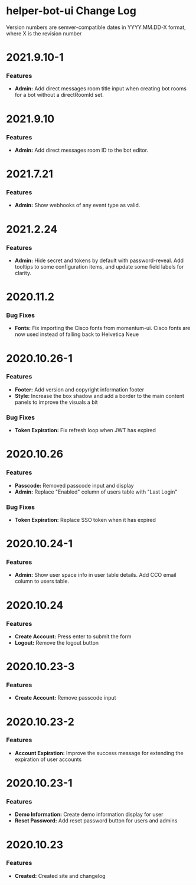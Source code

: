 # helper-bot-ui Change Log

Version numbers are semver-compatible dates in YYYY.MM.DD-X format,
where X is the revision number


# 2021.9.10-1

### Features
* **Admin:** Add direct messages room title input when creating bot rooms for
a bot without a directRoomId set.


# 2021.9.10

### Features
* **Admin:** Add direct messages room ID to the bot editor.


# 2021.7.21

### Features
* **Admin:** Show webhooks of any event type as valid.


# 2021.2.24

### Features
* **Admin:** Hide secret and tokens by default with password-reveal. Add
tooltips to some configuration items, and update some field labels for clarity. 


# 2020.11.2

### Bug Fixes
* **Fonts:** Fix importing the Cisco fonts from momentum-ui. Cisco fonts are now
used instead of falling back to Helvetica Neue


# 2020.10.26-1

### Features
* **Footer:** Add version and copyright information footer
* **Style:** Increase the box shadow and add a border to the main content panels
to improve the visuals a bit

### Bug Fixes
* **Token Expiration:** Fix refresh loop when JWT has expired


# 2020.10.26

### Features
* **Passcode:** Removed passcode input and display
* **Admin:** Replace "Enabled" column of users table with "Last Login"

### Bug Fixes
* **Token Expiration:** Replace SSO token when it has expired


# 2020.10.24-1

### Features
* **Admin:** Show user space info in user table details. Add CCO email column to
users table.


# 2020.10.24

### Features
* **Create Account:** Press enter to submit the form
* **Logout:** Remove the logout button


# 2020.10.23-3

### Features
* **Create Account:** Remove passcode input


# 2020.10.23-2

### Features
* **Account Expiration:** Improve the success message for extending the expiration
of user accounts


# 2020.10.23-1

### Features
* **Demo Information:** Create demo information display for user
* **Reset Password:** Add reset password button for users and admins


# 2020.10.23

### Features
* **Created:** Created site and changelog
